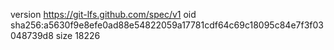 version https://git-lfs.github.com/spec/v1
oid sha256:a5630f9e8efe0ad88e54822059a17781cdf64c69c18095c84e7f3f03048739d8
size 18226
